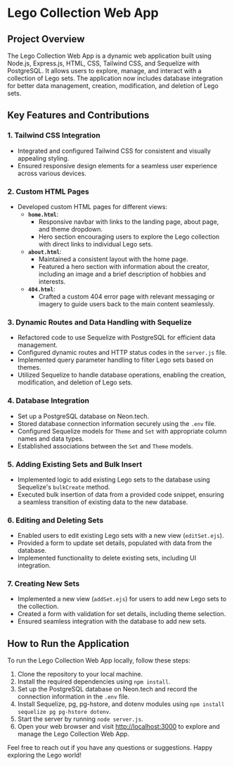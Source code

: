# Lego Collection Web App

## Project Overview

The Lego Collection Web App is a dynamic web application built using Node.js, Express.js, HTML, CSS, Tailwind CSS, and Sequelize with PostgreSQL. It allows users to explore, manage, and interact with a collection of Lego sets. The application now includes database integration for better data management, creation, modification, and deletion of Lego sets.

## Key Features and Contributions

### 1. Tailwind CSS Integration
- Integrated and configured Tailwind CSS for consistent and visually appealing styling.
- Ensured responsive design elements for a seamless user experience across various devices.

### 2. Custom HTML Pages
- Developed custom HTML pages for different views:
  - **`home.html`**:
    - Responsive navbar with links to the landing page, about page, and theme dropdown.
    - Hero section encouraging users to explore the Lego collection with direct links to individual Lego sets.
  - **`about.html`**:
    - Maintained a consistent layout with the home page.
    - Featured a hero section with information about the creator, including an image and a brief description of hobbies and interests.
  - **`404.html`**:
    - Crafted a custom 404 error page with relevant messaging or imagery to guide users back to the main content seamlessly.

### 3. Dynamic Routes and Data Handling with Sequelize
- Refactored code to use Sequelize with PostgreSQL for efficient data management.
- Configured dynamic routes and HTTP status codes in the `server.js` file.
- Implemented query parameter handling to filter Lego sets based on themes.
- Utilized Sequelize to handle database operations, enabling the creation, modification, and deletion of Lego sets.

### 4. Database Integration
- Set up a PostgreSQL database on Neon.tech.
- Stored database connection information securely using the `.env` file.
- Configured Sequelize models for `Theme` and `Set` with appropriate column names and data types.
- Established associations between the `Set` and `Theme` models.

### 5. Adding Existing Sets and Bulk Insert
- Implemented logic to add existing Lego sets to the database using Sequelize's `bulkCreate` method.
- Executed bulk insertion of data from a provided code snippet, ensuring a seamless transition of existing data to the new database.

### 6. Editing and Deleting Sets
- Enabled users to edit existing Lego sets with a new view (`editSet.ejs`).
- Provided a form to update set details, populated with data from the database.
- Implemented functionality to delete existing sets, including UI integration.

### 7. Creating New Sets
- Implemented a new view (`addSet.ejs`) for users to add new Lego sets to the collection.
- Created a form with validation for set details, including theme selection.
- Ensured seamless integration with the database to add new sets.

## How to Run the Application

To run the Lego Collection Web App locally, follow these steps:

1. Clone the repository to your local machine.
2. Install the required dependencies using `npm install`.
3. Set up the PostgreSQL database on Neon.tech and record the connection information in the `.env` file.
4. Install Sequelize, pg, pg-hstore, and dotenv modules using `npm install sequelize pg pg-hstore dotenv`.
5. Start the server by running `node server.js`.
6. Open your web browser and visit [http://localhost:3000](http://localhost:3000) to explore and manage the Lego Collection Web App.

Feel free to reach out if you have any questions or suggestions. Happy exploring the Lego world!
